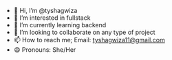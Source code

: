 - 👋 Hi, I’m @tyshagwiza
- 👀 I’m interested in fullstack
- 🌱 I’m currently learning backend
- 💞️ I’m looking to collaborate on any type of project
- 📫 How to reach me; Email: tyshagwiza11@gmail.com
- 😄 Pronouns: She/Her

<!---
tyshagwiza/tyshagwiza is a ✨ special ✨ repository because its `README.md` (this file) appears on your GitHub profile.
You can click the Preview link to take a look at your changes.
--->
